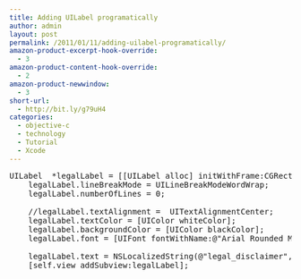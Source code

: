 ```yaml
---
title: Adding UILabel programatically
author: admin
layout: post
permalink: /2011/01/11/adding-uilabel-programatically/
amazon-product-excerpt-hook-override:
  - 3
amazon-product-content-hook-override:
  - 2
amazon-product-newwindow:
  - 3
short-url:
  - http://bit.ly/g79uH4
categories:
  - objective-c
  - technology
  - Tutorial
  - Xcode
---
```

<pre class="brush:cpp">UILabel	*legalLabel = [[UILabel alloc] initWithFrame:CGRectMake(10, 10, 300, 120)];
	legalLabel.lineBreakMode = UILineBreakModeWordWrap;
	legalLabel.numberOfLines = 0;

	//legalLabel.textAlignment =  UITextAlignmentCenter;
	legalLabel.textColor = [UIColor whiteColor];
	legalLabel.backgroundColor = [UIColor blackColor];
	legalLabel.font = [UIFont fontWithName:@"Arial Rounded MT Bold" size:(14.0)];

	legalLabel.text = NSLocalizedString(@"legal_disclaimer",@""); 
	[self.view addSubview:legalLabel];</pre>